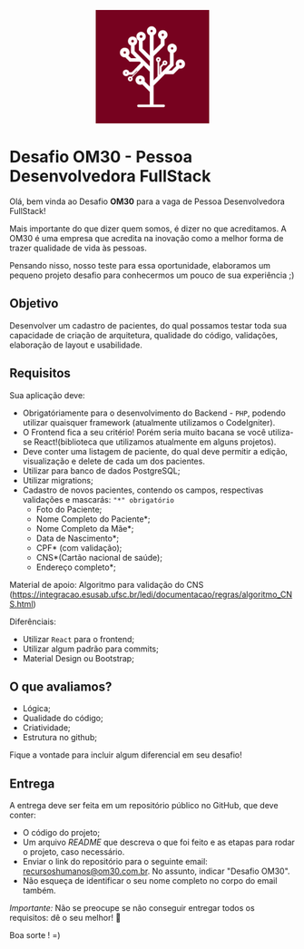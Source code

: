 
<p align="center">
<img src="logo.png" alt="Logo OM30" width="200" />
</p>

# Desafio OM30 - Pessoa Desenvolvedora FullStack


Olá, bem vinda ao Desafio **OM30** para a vaga de Pessoa Desenvolvedora FullStack!

Mais importante do que dizer quem somos, é dizer no que acreditamos. A OM30 é uma empresa que acredita na inovação como a melhor forma de trazer qualidade de vida às pessoas.

Pensando nisso, nosso teste para essa oportunidade, elaboramos um pequeno projeto desafio para conhecermos um pouco de sua experiência ;)


## Objetivo

Desenvolver um cadastro de pacientes, do qual possamos testar toda sua capacidade de criação de arquitetura, qualidade do código, validações, elaboração de layout e usabilidade.


## Requisitos


Sua aplicação deve:

- Obrigatóriamente para o desenvolvimento do Backend - `PHP`, podendo utilizar quaisquer framework (atualmente utilizamos o CodeIgniter).
- O Frontend fica a seu critério! Porém seria muito bacana se você utiliza-se React!(biblioteca que utilizamos atualmente em alguns projetos).
- Deve conter uma listagem de paciente, do qual deve permitir a edição, visualização e delete de cada um dos pacientes.
- Utilizar para banco de dados PostgreSQL;
- Utilizar migrations;
- Cadastro de novos pacientes, contendo os campos, respectivas validações e mascarás: `"*" obrigatório` 
  - Foto do Paciente;
  - Nome Completo do Paciente*;
  - Nome Completo da Mãe*;
  - Data de Nascimento*;
  - CPF* (com validação);
  - CNS*(Cartão nacional de saúde);
  - Endereço completo*;

Material de apoio: Algoritmo para validação do CNS (https://integracao.esusab.ufsc.br/ledi/documentacao/regras/algoritmo_CNS.html)


Diferênciais:
- Utilizar `React` para o frontend;
- Utilizar algum padrão para commits;
- Material Design ou Bootstrap;

## O que avaliamos?
- Lógica;
- Qualidade do código;
- Criatividade;
- Estrutura no github;

Fique a vontade para incluir algum diferencial em seu desafio!

## Entrega

A entrega deve ser feita em um repositório público no GitHub, que deve conter:

- O código do projeto;
- Um arquivo *README* que descreva o que foi feito e as etapas para rodar o projeto, caso necessário.
- Enviar o link do repositório para o seguinte email: recursoshumanos@om30.com.br. No assunto, indicar "Desafio OM30". 
- Não esqueça de identificar o seu nome completo no corpo do email também.


*Importante:* Não se preocupe se não conseguir entregar todos os requisitos: dê o seu melhor! :muscle:

Boa sorte ! =)
